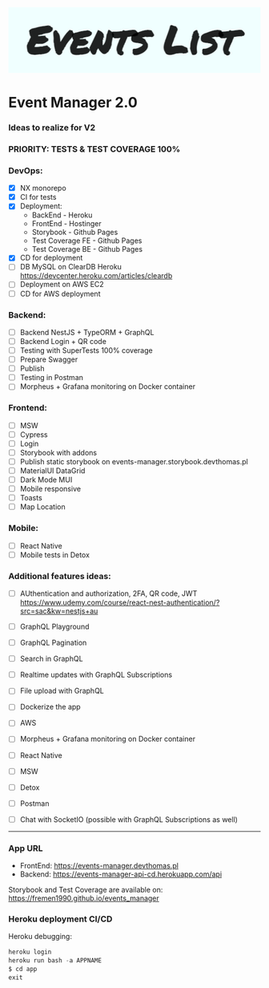 ![img_1.png](server/assets/img_1.png)

# Event Manager 2.0

### Ideas to realize for V2

### PRIORITY: TESTS & TEST COVERAGE 100%

### DevOps:

- [x] NX monorepo
- [x] CI for tests
- [x] Deployment:
   - BackEnd - Heroku
   - FrontEnd - Hostinger
   - Storybook - Github Pages
   - Test Coverage FE - Github Pages
   - Test Coverage BE - Github Pages
- [x] CD for deployment
- [ ] DB MySQL on ClearDB Heroku
  https://devcenter.heroku.com/articles/cleardb
- [ ] Deployment on AWS EC2
- [ ] CD for AWS deployment

### Backend:

- [ ] Backend NestJS + TypeORM + GraphQL
- [ ] Backend Login + QR code
- [ ] Testing with SuperTests 100% coverage
- [ ] Prepare Swagger
- [ ] Publish
- [ ] Testing in Postman
- [ ] Morpheus + Grafana monitoring on Docker container

 ###  Frontend:

- [ ] MSW
- [ ] Cypress
- [ ] Login
- [ ] Storybook with addons
- [ ] Publish static storybook on events-manager.storybook.devthomas.pl
- [ ] MaterialUI DataGrid
- [ ] Dark Mode MUI
- [ ] Mobile responsive
- [ ] Toasts
- [ ] Map Location

 ### Mobile:

- [ ] React Native
- [ ] Mobile tests in Detox

### Additional features ideas:

- [ ] AUthentication and authorization, 2FA, QR code, JWT
  https://www.udemy.com/course/react-nest-authentication/?src=sac&kw=nestjs+au
- [ ] GraphQL Playground
- [ ] GraphQL Pagination
- [ ] Search in GraphQL
- [ ] Realtime updates with GraphQL Subscriptions
- [ ] File upload with GraphQL
- [ ] Dockerize the app
- [ ] AWS
- [ ] Morpheus + Grafana monitoring on Docker container
- [ ] React Native
- [ ] MSW
- [ ] Detox
- [ ] Postman
- [ ] Chat with SocketIO (possible with GraphQL Subscriptions as well)


------

### App URL

- FrontEnd: https://events-manager.devthomas.pl
- Backend: https://events-manager-api-cd.herokuapp.com/api

Storybook and Test Coverage are available on:
https://fremen1990.github.io/events_manager


### Heroku deployment CI/CD

Heroku debugging:
```ts
heroku login
heroku run bash -a APPNAME
$ cd app
exit
```

